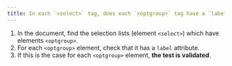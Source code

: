 ```yaml
---
title: In each `<select>` tag, does each `<optgroup>` tag have a `label` attribute?
---
```


1. In the document, find the selection lists (element `<select>`) which have elements `<optgroup>`.
2. For each `<optgroup>` element, check that it has a `label` attribute.
3. If this is the case for each `<optgroup>` element, **the test is validated**.
